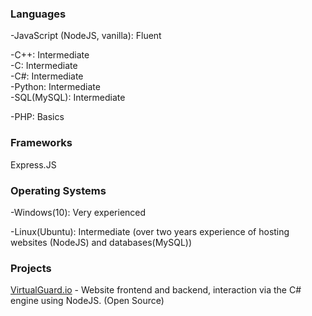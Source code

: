 ### Languages  

-JavaScript (NodeJS, vanilla): Fluent  

-C++: Intermediate  
-C: Intermediate  
-C#: Intermediate  
-Python: Intermediate  
-SQL(MySQL): Intermediate  

-PHP: Basics  

### Frameworks
Express.JS  

### Operating Systems  

-Windows(10): Very experienced  

-Linux(Ubuntu): Intermediate (over two years experience of hosting websites (NodeJS) and databases(MySQL))  

### Projects  

[VirtualGuard.io](https://github.com/mitoiscool/VirtualGuard) - Website frontend and backend, interaction via the C# engine using NodeJS. (Open Source) 
